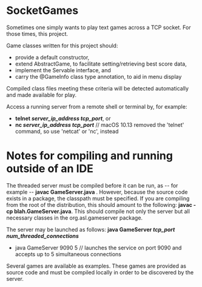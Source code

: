 # SocketGames
Sometimes one simply wants to play text games across a TCP socket.  For those times, this project.  

Game classes written for this project should:
* provide a default constructor,  
* extend AbstractGame, to facilitate setting/retrieving best score data,
* implement the Servable interface, and  
* carry the @GameInfo class type annotation, to aid in menu display  

Compiled class files meeting these criteria will be detected automatically and made available for play. 

Access a running server from a remote shell or terminal by, for example: 
* <b>telnet <i>server_ip_address tcp_port</i></b>, or  
* <b>nc <i>server_ip_address tcp_port</i></b> // macOS 10.13 removed the 'telnet' command, so use 'netcat' or 'nc', instead

# Notes for compiling and running outside of an IDE
The threaded server must be compiled before it can be run, as -- for example -- <b> javac GameServer.java </b>.  However, because the source code exists in a package, the classpath must be specified.  If you are compiling from the root of the distribution, this should amount to the following: <b> javac -cp blah.GameServer.java</b>.  This should compile not only the server but all necessary classes in the org.asl.gameserver package. 

The server may be launched as follows: <b> java GameServer <i>tcp_port</i> <i>num_threaded_connections</i> </b>
* java GameServer 9090 5 // launches the service on port 9090 and accepts up to 5 simultaneous connections

Several games are available as examples.  These games are provided as source code and must be compiled locally in order to be discovered by the server.
